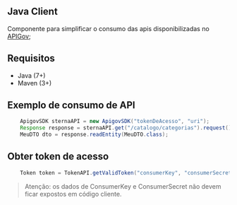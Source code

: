 ## Java Client 

Componente para simplificar o consumo das apis disponibilizadas no [APIGov](https://apigov.serpro.gov.br/);

## Requisitos

 * Java (7+)
 * Maven (3+)
 
## Exemplo de consumo de API

```java
    ApigovSDK sternaAPI = new ApigovSDK("tokenDeAcesso", "uri");	
    Response response = sternaAPI.get("/catalogo/categorias").request();
    MeuDTO dto = response.readEntity(MeuDTO.class);
```

## Obter token de acesso

```java
    Token token = TokenAPI.getValidToken("consumerKey", "consumerSecret");
```

> Atenção: os dados de ConsumerKey e ConsumerSecret não devem ficar expostos em código cliente.
